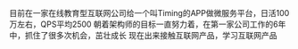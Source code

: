 目前在一家在线教育型互联网公司给一个叫Timing的APP做微服务平台，日活100万左右，QPS平均2500
朝着架构师的目标一直努力着，在第一家公司工作的6年中，抓住了很多次机会，茁壮成长
现在出来接触互联网产品，学习互联网产品
